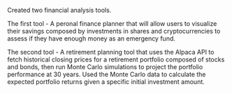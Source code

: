 

Created two financial analysis tools.

The first tool - A peronal finance planner that will allow users to visualize their savings composed by investments in shares and cryptocurrencies to assess if they have enough money as an emergency fund.

The second tool - A retirement planning tool that uses the Alpaca API to fetch historical closing prices for a retirement portfolio composed of stocks and bonds, then run Monte Carlo simulations to project the portfolio performance at 30 years. Used the Monte Carlo data to calculate the expected portfolio returns given a specific initial investment amount.